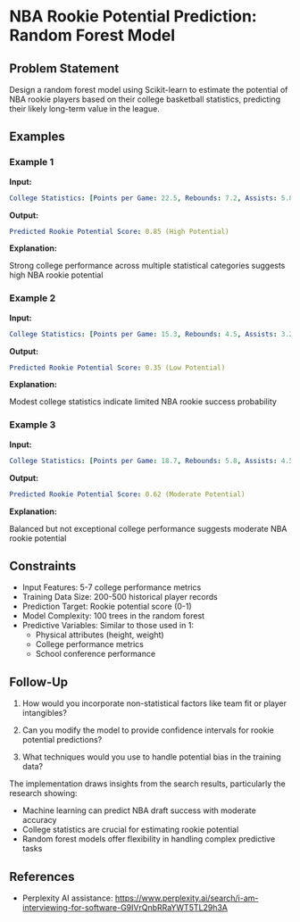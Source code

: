 # NBA Rookie Potential Prediction: Random Forest Model

## Problem Statement

Design a random forest model using Scikit-learn to estimate the potential of NBA
rookie players based on their college basketball statistics, predicting their likely
long-term value in the league.

## Examples

### Example 1

**Input:**

~~~yml
College Statistics: [Points per Game: 22.5, Rebounds: 7.2, Assists: 5.8, True Shooting %: 0.58, Free Throws/Minute: 0.45]
~~~

**Output:**

~~~yml
Predicted Rookie Potential Score: 0.85 (High Potential)
~~~

**Explanation:**

Strong college performance across multiple statistical categories suggests high NBA rookie potential

### Example 2

**Input:**

~~~yml
College Statistics: [Points per Game: 15.3, Rebounds: 4.5, Assists: 3.2, True Shooting %: 0.48, Free Throws/Minute: 0.30]
~~~

**Output:**

~~~yml
Predicted Rookie Potential Score: 0.35 (Low Potential)
~~~

**Explanation:**

Modest college statistics indicate limited NBA rookie success probability

### Example 3

**Input:**

~~~yml
College Statistics: [Points per Game: 18.7, Rebounds: 5.8, Assists: 4.5, True Shooting %: 0.52, Free Throws/Minute: 0.38]
~~~

**Output:**

~~~yml
Predicted Rookie Potential Score: 0.62 (Moderate Potential)
~~~

**Explanation:**

Balanced but not exceptional college performance suggests moderate NBA rookie potential


## Constraints


- Input Features: 5-7 college performance metrics
- Training Data Size: 200-500 historical player records
- Prediction Target: Rookie potential score (0-1)
- Model Complexity: 100 trees in the random forest
- Predictive Variables: Similar to those used in 1:
    - Physical attributes (height, weight)
    - College performance metrics
    - School conference performance

## Follow-Up

1. How would you incorporate non-statistical factors like team fit or player intangibles?

2. Can you modify the model to provide confidence intervals for rookie potential predictions?

3. What techniques would you use to handle potential bias in the training data?

The implementation draws insights from the search results, particularly the research showing:

- Machine learning can predict NBA draft success with moderate accuracy
- College statistics are crucial for estimating rookie potential
- Random forest models offer flexibility in handling complex predictive tasks

## References

- Perplexity AI assistance: https://www.perplexity.ai/search/i-am-interviewing-for-software-G9IVrQnbRRaYWT5TL29h3A